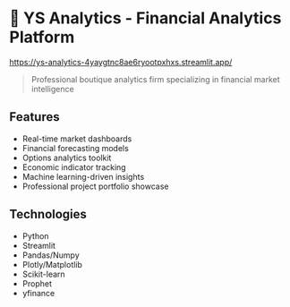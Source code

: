 
# 🚀 YS Analytics - Financial Analytics Platform

 https://ys-analytics-4yaygtnc8ae6ryootpxhxs.streamlit.app/

> Professional boutique analytics firm specializing in financial market intelligence

## Features
- Real-time market dashboards
- Financial forecasting models
- Options analytics toolkit
- Economic indicator tracking
- Machine learning-driven insights
- Professional project portfolio showcase

## Technologies
- Python
- Streamlit
- Pandas/Numpy
- Plotly/Matplotlib
- Scikit-learn
- Prophet
- yfinance


